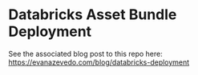 # Databricks Asset Bundle Deployment

See the associated blog post to this repo here: https://evanazevedo.com/blog/databricks-deployment
